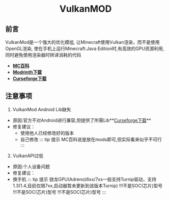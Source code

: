 <div align="center">

# VulkanMOD

</div>

## 前言

VulkanMod是一个强大的优化模组,
让Minecraft使用Vulkan渲染，而不是使用OpenGL渲染,
使在手机上运行Minecraft:Java Edition时,有高效的GPU资源利用,同时避免使用渲染器时转译消耗的代码
 - **[MC百科](https://www.mcmod.cn/class/6626.html)**
 - **[Modrinth下载](https://modrinth.com/mod/vulkanmod)**
 - **[Curseforge下载](https://www.curseforge.com/minecraft/mc-mods/vulkanmod)**

## 注意事项

 1. VulkanMod Android Lib缺失

   - 原因:官方不对Android进行兼容,但提供了所需Lib**[Curseforge下载](https://www.curseforge.com/minecraft/mc-mods/sodium)**
   - 修复建议：
     - 使用他人已经修改好的版本
     - 自己修改
::: tip 提示
MC百科说是放在mods即可,但实际看来似乎不可行
:::

 2. VulkanAPI过低
 - 原因:个人设备问题
 - 修复建议：
  - 换手机
::: tip 提示
骁龙GPU(Adreno)6xx/7xx一般支持Turnip驱动，支持1.3(1.4,目前仅限7xx,启动器暂未更新到该版本Turnip)
!!!不是SOC(芯片)型号
!!!不是SOC(芯片)型号
!!!不是SOC(芯片)型号
:::
 
